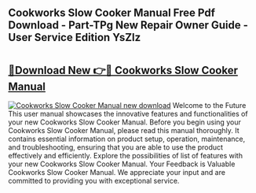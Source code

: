 ## Cookworks Slow Cooker Manual Free Pdf Download - Part-TPg New Repair Owner Guide - User Service Edition YsZlz

# <h2><a href="http://bc98960.oget.top/?id=Cookworks+Slow+Cooker+Manual">🔗Download New 👉🔴 Cookworks Slow Cooker Manual</a></h2>

[![Cookworks Slow Cooker Manual new download](https://i.imgur.com/5g1atiW.png)](http://bc98960.oget.top/?id=Cookworks+Slow+Cooker+Manual)
Welcome to the Future This user manual showcases the innovative features and functionalities of your new Cookworks Slow Cooker Manual. Before you begin using your Cookworks Slow Cooker Manual, please read this manual thoroughly. It contains essential information on product setup, operation, maintenance, and troubleshooting, ensuring that you are able to use the product effectively and efficiently. Explore the possibilities of list of features with your new Cookworks Slow Cooker Manual. Your Feedback is Valuable Cookworks Slow Cooker Manual. We appreciate your input and are committed to providing you with exceptional service.
